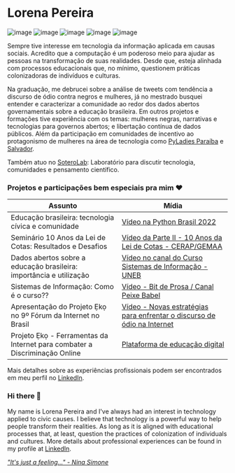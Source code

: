 # Lorena Pereira

![image](https://img.shields.io/badge/Python-3776AB?style=for-the-badge&logo=python&logoColor=white)
![image](https://img.shields.io/badge/Jupyter-F37626.svg?&style=for-the-badge&logo=Jupyter&logoColor=white)
![image](https://img.shields.io/badge/Colab-F9AB00?style=for-the-badge&logo=googlecolab&color=525252)
![image](https://img.shields.io/badge/conda-342B029.svg?&style=for-the-badge&logo=anaconda&logoColor=white)
![image](https://img.shields.io/badge/MongoDB-4EA94B?style=for-the-badge&logo=mongodb&logoColor=white)

Sempre tive interesse em tecnologia da informação aplicada em causas sociais. Acredito que a computação é um poderoso meio para ajudar as pessoas na transformação de suas realidades. Desde que, esteja alinhada com processos educacionais que, no mínimo, questionem práticas colonizadoras de indivíduos e culturas.

Na graduação, me debrucei sobre a análise de tweets com tendência a discurso de ódio contra negros e mulheres, já no mestrado busquei entender e caracterizar a comunidade ao redor dos dados abertos governamentais sobre a educação brasileira. Em outros projetos e formações tive experiência com os temas: mulheres negras, narrativas e tecnologias para governos abertos; e libertação contínua de dados públicos. Além da participação em comunidades de incentivo ao protagonismo de mulheres na área de tecnologia como [PyLadies Paraíba](https://www.instagram.com/pyladiespb/) e [Salvador](https://www.instagram.com/pyladies.ssa/). 

Também atuo no [SoteroLab](https://github.com/soterolab): Laboratório para discutir tecnologia, comunidades e pensamento científico. 

### Projetos e participações bem especiais pra mim ❤️

Assunto   | Mídia
--------- | ------
Educação brasileira: tecnologia cívica e comunidade | [Vídeo na Python Brasil 2022](https://youtu.be/VBH-xItHt-w?t=84)
Seminário 10 Anos da Lei de Cotas: Resultados e Desafios | [Vídeo da Parte II - 10 Anos da Lei de Cotas - CERAP/GEMAA](https://youtu.be/SFWOjbfxmCw?t=2433)
Dados abertos sobre a educação brasileira: importância e utilização | [Vídeo no canal do Curso Sistemas de Informação - UNEB](https://www.youtube.com/watch?v=3MH5TBTo9hI)
Sistemas de Informação: Como é o curso?? | [Vídeo - Bit de Prosa / Canal Peixe Babel](https://youtu.be/tFAMSWmHjFo?list=PL3Wx5P4NOzUhcIWeCXx67zI8UI2f32yVK)
Apresentação do Projeto Ẹkọ no 9º Fórum da Internet no Brasil| [Vídeo - Novas estratégias para enfrentar o discurso de ódio na Internet](https://youtu.be/DArj2HuxzbQ?list=PLQq8-9yVHyOZC-nib--n6hvuJStk1TKsA&t=2958)
Projeto Ẹkọ - Ferramentas da Internet para combater a Discriminação Online | [Plataforma de educação digital](https://projetoeko.com.br/)

Mais detalhes sobre as experiências profissionais podem ser encontrados em meu perfil no [LinkedIn](www.linkedin.com/in/lorenaps).

### Hi there 👋

My name is Lorena Pereira and I've always had an interest in technology applied to civic causes. 
I believe that technology is a powerful way to help people transform their realities. As long as it 
is aligned with educational processes that, at least, question the practices of colonization of individuals and cultures. 
More details about professional experiences can be found in my profile at [LinkedIn](www.linkedin.com/in/lorenaps).

[*"It's just a feeling..." - Nina Simone*](https://www.youtube.com/watch?v=ZF9j4lMoSQk)
